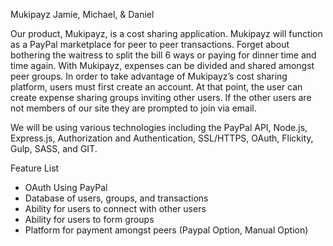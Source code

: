 Mukipayz
Jamie, Michael, & Daniel


Our product, Mukipayz, is a cost sharing application.  Mukipayz will function as a PayPal marketplace for peer to peer transactions. Forget about bothering the waitress to split the bill 6 ways or paying for dinner time and time again. With Mukipayz, expenses can be divided and shared amongst peer groups.
In order to take advantage of  Mukipayz’s cost sharing platform, users must first create an account. At that point, the user can create expense sharing groups inviting other users. If the other users are not members of our site they are prompted to join via email.

We will be using various technologies including the PayPal API, Node.js, Express.js, Authorization and Authentication, SSL/HTTPS, OAuth, Flickity, Gulp, SASS, and GIT.

Feature List
- OAuth Using PayPal
- Database of users, groups, and transactions
- Ability for users to connect with other users
- Ability for users to form groups
- Platform for payment amongst peers (Paypal Option, Manual Option)
